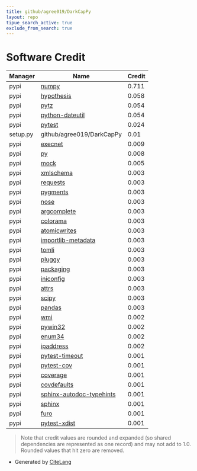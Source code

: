 ```yaml
---
title: github/agree019/DarkCapPy
layout: repo
tipue_search_active: true
exclude_from_search: true
---
```

# Software Credit

|Manager|Name|Credit|
|-------|----|------|
|pypi|[numpy](https://www.numpy.org)|0.711|
|pypi|[hypothesis](https://hypothesis.works)|0.058|
|pypi|[pytz](http://pythonhosted.org/pytz)|0.054|
|pypi|[python-dateutil](https://github.com/dateutil/dateutil)|0.054|
|pypi|[pytest](https://docs.pytest.org/en/latest/)|0.024|
|setup.py|github/agree019/DarkCapPy|0.01|
|pypi|[execnet](https://pypi.org/project/execnet)|0.009|
|pypi|[py](https://pypi.org/project/py)|0.008|
|pypi|[mock](https://pypi.org/project/mock)|0.005|
|pypi|[xmlschema](https://pypi.org/project/xmlschema)|0.003|
|pypi|[requests](https://pypi.org/project/requests)|0.003|
|pypi|[pygments](https://pypi.org/project/pygments)|0.003|
|pypi|[nose](https://pypi.org/project/nose)|0.003|
|pypi|[argcomplete](https://pypi.org/project/argcomplete)|0.003|
|pypi|[colorama](https://pypi.org/project/colorama)|0.003|
|pypi|[atomicwrites](https://pypi.org/project/atomicwrites)|0.003|
|pypi|[importlib-metadata](https://pypi.org/project/importlib-metadata)|0.003|
|pypi|[tomli](https://pypi.org/project/tomli)|0.003|
|pypi|[pluggy](https://pypi.org/project/pluggy)|0.003|
|pypi|[packaging](https://pypi.org/project/packaging)|0.003|
|pypi|[iniconfig](https://pypi.org/project/iniconfig)|0.003|
|pypi|[attrs](https://pypi.org/project/attrs)|0.003|
|pypi|[scipy](https://www.scipy.org)|0.003|
|pypi|[pandas](https://pandas.pydata.org)|0.003|
|pypi|[wmi](https://pypi.org/project/wmi)|0.002|
|pypi|[pywin32](https://pypi.org/project/pywin32)|0.002|
|pypi|[enum34](https://pypi.org/project/enum34)|0.002|
|pypi|[ipaddress](https://pypi.org/project/ipaddress)|0.002|
|pypi|[pytest-timeout](https://pypi.org/project/pytest-timeout)|0.001|
|pypi|[pytest-cov](https://pypi.org/project/pytest-cov)|0.001|
|pypi|[coverage](https://pypi.org/project/coverage)|0.001|
|pypi|[covdefaults](https://pypi.org/project/covdefaults)|0.001|
|pypi|[sphinx-autodoc-typehints](https://pypi.org/project/sphinx-autodoc-typehints)|0.001|
|pypi|[sphinx](https://pypi.org/project/sphinx)|0.001|
|pypi|[furo](https://pypi.org/project/furo)|0.001|
|pypi|[pytest-xdist](https://github.com/pytest-dev/pytest-xdist)|0.001|


> Note that credit values are rounded and expanded (so shared dependencies are represented as one record) and may not add to 1.0. Rounded values that hit zero are removed.


- Generated by [CiteLang](https://github.com/vsoch/citelang)
